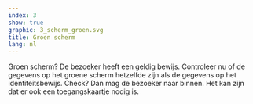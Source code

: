 ```yaml
---
index: 3
show: true
graphic: 3_scherm_groen.svg
title: Groen scherm
lang: nl
---
```

Groen scherm? De bezoeker heeft een geldig bewijs. Controleer nu of de gegevens op het groene scherm hetzelfde zijn als de gegevens op het identiteitsbewijs. Check? Dan mag de bezoeker naar binnen. Het kan zijn dat er ook een toegangskaartje nodig is.
